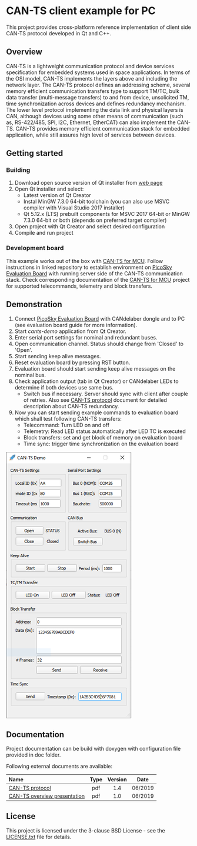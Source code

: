 
# CAN-TS client example for PC

This project provides cross-platform reference implementation of client side CAN-TS protocol developed in Qt and C++.

## Overview

CAN-TS is a lightweight communication protocol and device services specification for embedded systems used in space applications. 
In terms of the OSI model, CAN-TS implements the layers above and including the network layer. 
The CAN-TS protocol defines an addressing scheme, several memory efficient communication transfers type 
to support TM/TC, bulk data transfer (multi-message transfers) to and from device, unsolicited TM, time synchronization 
across devices and defines redundancy mechanism. The lower level protocol implementing the data link and physical layers is CAN, 
although devices using some other means of communication (such as, RS-422/485, SPI, I2C, Ethernet, EtherCAT) 
can also implement the CAN-TS. CAN-TS provides memory efficient communication stack for embedded application, 
while still assures high level of services between devices.

## Getting started

### Building

1. Download open source version of Qt installer from [web page](https://www.qt.io/download)
1. Open Qt installer and select:    
    - Latest version of Qt Creator
    - Instal MinGW 7.3.0 64-bit toolchain (you can also use MSVC compiler with Visual Studio 2017 installer)
    - Qt 5.12.x (LTS) prebuilt components for MSVC 2017 64-bit or MinGW 7.3.0 64-bit or both (depends on preferred target compiler)
1. Open project with Qt Creator and select desired configuration
1. Compile and run project

### Development board

This example works out of the box with [CAN-TS for MCU](https://github.com/skylabs-si/CANTS-MCU/).
Follow instructions in linked repository to establish environment on [PicoSky Evaluation Board](https://www.skylabs.si/portfolio-item/picosky-evaluation-board-sky-9213) with running server side of the CAN-TS communication stack. Check corresponding documentation of the [CAN-TS for MCU](https://github.com/skylabs-si/CANTS-MCU/) project for supported telecommands, telemetry and block transfers.

## Demonstration

1. Connect [PicoSky Evaluation Board](https://www.skylabs.si/portfolio-item/picosky-evaluation-board-sky-9213) with CANdelaber dongle and to PC (see evaluation board guide for more information). 
1. Start _cants-demo_ application from Qt Creator.
1. Enter serial port settings for nominal and redundant buses.
1. Open communication channel. Status should change from 'Closed' to 'Open'.
1. Start sending keep alive messages.
1. Reset evaluation board by pressing RST button.
1. Evaluation board should start sending keep alive messages on the nominal bus.
1. Check application output (tab in Qt Creator) or CANdelaber LEDs to determine if both devices use same bus.
   - Switch bus if necessary. Server should sync with client after couple of retries. Also see [CAN-TS protocol](https://support.skylabs.si/public/CAN-TS_protocol_v1.4.pdf) document for detailed description about CAN-TS redundancy.  
1. Now you can start sending example commands to evaluation board which shall test following CAN-TS transfers:
    - Telecommand: Turn LED on and off
    - Telemetry: Read LED status automatically after LED TC is executed
    - Block transfers: set and get block of memory on evaluation board
    - Time sync: trigger time synchronization on the evaluation board 

![CAN-TS application screenshot](doc/cants-demo.PNG?raw=true "CAN-TS application screenshot")

## Documentation

Project documentation can be build with doxygen with configuration file provided in doc folder.

Following external documents are available:

| Name| Type | Version | Date |
| :--- | :---: | :---: | :---: |
| [CAN-TS protocol](https://support.skylabs.si/public/CAN-TS_protocol_v1.4.pdf) | pdf | 1.4 | 06/2019 |
| [CAN-TS overview presentation](https://support.skylabs.si/public/CAN-TS_protocol_presentation_v1.0.pdf) | pdf | 1.0 | 06/2019 |

## License

This project is licensed under the 3-clause BSD License - see the [LICENSE.txt](LICENSE.txt) file for details.
